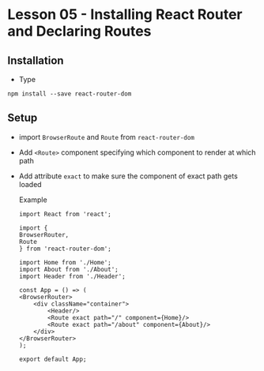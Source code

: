 # Lesson 05 - Installing React Router and Declaring Routes


## Installation
- Type
```
npm install --save react-router-dom
```

## Setup
- import `BrowserRoute` and `Route` from `react-router-dom`
- Add `<Route>` component specifying which component to render at which path
- Add attribute `exact` to make sure the component of exact path gets loaded

    Example
    ```
    import React from 'react';

    import {
    BrowserRouter,
    Route
    } from 'react-router-dom';

    import Home from './Home';
    import About from './About';
    import Header from './Header';

    const App = () => (
    <BrowserRouter>
        <div className="container">
            <Header/>
            <Route exact path="/" component={Home}/>
            <Route exact path="/about" component={About}/>
        </div>
    </BrowserRouter>
    );

    export default App;
    ```